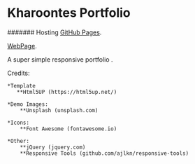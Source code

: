 
# Kharoontes Portfolio 
 ####### Hosting [GitHub Pages](https://pages.github.com/).
 
 [WebPage](https://kharoontes.github.io/PortFolio/).


A super simple responsive portfolio . 



Credits:

    *Template
	   **Html5UP (https://html5up.net/)

	*Demo Images:
		**Unsplash (unsplash.com)

	*Icons:
		**Font Awesome (fontawesome.io)

	*Other:
		**jQuery (jquery.com)
		**Responsive Tools (github.com/ajlkn/responsive-tools)